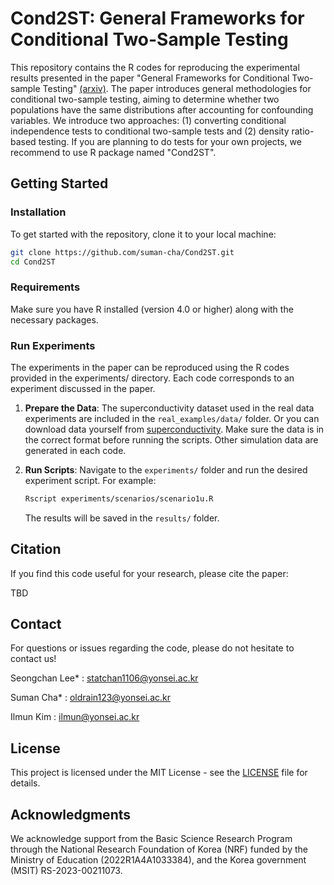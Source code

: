 # Cond2ST: General Frameworks for Conditional Two-Sample Testing

This repository contains the R codes for reproducing the experimental results presented in the paper "General Frameworks for Conditional Two-sample Testing" [(arxiv)](https://arxiv.org/abs/2410.16636). 
The paper introduces general methodologies for conditional two-sample testing, aiming to determine whether two populations have the same distributions after accounting for confounding variables. We introduce two approaches: (1) converting conditional independence tests to conditional two-sample tests and (2) density ratio-based testing. If you are planning to do tests for your own projects, we recommend to use R package named "Cond2ST". 

## Getting Started 

### Installation

To get started with the repository, clone it to your local machine:

```sh
git clone https://github.com/suman-cha/Cond2ST.git
cd Cond2ST
```

### Requirements

Make sure you have R installed (version 4.0 or higher) along with the necessary packages.

### Run Experiments 
The experiments in the paper can be reproduced using the R codes provided in the experiments/ directory. Each code corresponds to an experiment discussed in the paper.

1. **Prepare the Data**: The superconductivity dataset used in the real data experiments are included in the `real_examples/data/` folder. Or you can download data yourself from [superconductivity](https://archive.ics.uci.edu/dataset/464/superconductivty+data). Make sure the data is in the correct format before running the scripts. Other simulation data are generated in each code. 

2. **Run Scripts**: Navigate to the `experiments/` folder and run the desired experiment script. For example:
   ```sh
   Rscript experiments/scenarios/scenario1u.R
   ```
   The results will be saved in the `results/` folder.



## Citation

If you find this code useful for your research, please cite the paper:

TBD

## Contact

For questions or issues regarding the code, please do not hesitate to contact us!

Seongchan Lee* : statchan1106@yonsei.ac.kr

Suman Cha* : oldrain123@yonsei.ac.kr 

Ilmun Kim : ilmun@yonsei.ac.kr 

## License

This project is licensed under the MIT License - see the [LICENSE](./LICENSE) file for details.

## Acknowledgments

We acknowledge support from the Basic Science Research Program through the National Research Foundation of Korea (NRF) funded by the Ministry of Education (2022R1A4A1033384), and the Korea government (MSIT) RS-2023-00211073.
